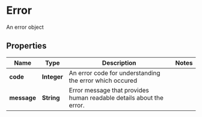 

# Error

An error object

## Properties

| Name | Type | Description | Notes |
|------------ | ------------- | ------------- | -------------|
|**code** | **Integer** | An error code for understanding the error which occured |  |
|**message** | **String** | Error message that provides human readable details about the error. |  |



